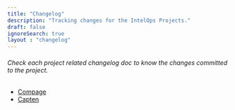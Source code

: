 ```yaml
---
title: "Changelog"
description: "Tracking changes for the IntelOps Projects."
draft: false
ignoreSearch: true
layout : "changelog"
---
```


###### Check each project related changelog doc to know the changes committed to the project.

- [Compage](compage/compage-project-changelog/)
- [Capten](capten/capten-project-changelog/)


